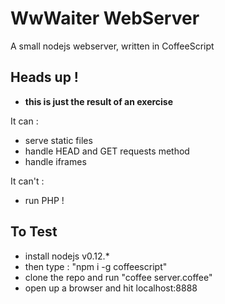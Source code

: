 # WwWaiter WebServer

A small nodejs webserver, written in CoffeeScript

## Heads up !

- **this is just the result of an exercise**

It can :
- serve static files
- handle HEAD and GET requests method
- handle iframes

It can't :
- run PHP !

## To Test

- install nodejs v0.12.*
- then type : "npm i -g coffeescript"
- clone the repo and run "coffee server.coffee"
- open up a browser and hit localhost:8888

